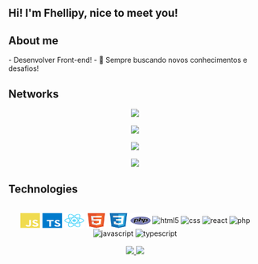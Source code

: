 ## Hi! I'm Fhellipy, nice to meet you!

<h2>About me</h2>
- Desenvolver Front-end!
- 🌱 Sempre buscando novos conhecimentos e desafios!


<h2>Networks</h2>
<div align="center" style="display: inline_block">
  
<a href="ffhellipyc.santana@gmail.com"><img src="https://img.shields.io/badge/Gmail-D14836?style=for-the-badge&logo=gmail&logoColor=white" target="_blank"></a>  
  
<a href="https://instagram.com/_fhellipy" target="_blank"><img src="https://img.shields.io/badge/-Instagram-%23E4405F?style=for-the-badge&logo=instagram&logoColor=white" target="_blank"></a>

<a href="https://twitter.com/_fhellipy" target="_blank"><img src="https://img.shields.io/badge/Twitter-1DA1F2?style=for-the-badge&logo=twitter&logoColor=white" target="_blank"></a>
  
<a href="https://www.linkedin.com/in/fhellipy-c-santana" target="_blank"><img src="https://img.shields.io/badge/-LinkedIn-%230077B5?style=for-the-badge&logo=linkedin&logoColor=white" target="_blank"></a>
</div>

<h2>Technologies</h2>

<div >
<div align="center" valign="top">
<br />
  
  <img align="center" alt="Fhellipy-Js" height="30" width="40" src="https://raw.githubusercontent.com/devicons/devicon/master/icons/javascript/javascript-plain.svg">
  <img align="center" alt="Fhellipy-Ts" height="30" width="40" src="https://raw.githubusercontent.com/devicons/devicon/master/icons/typescript/typescript-plain.svg">
  <img align="center" alt="Fhellipy-React" height="30" width="40" src="https://raw.githubusercontent.com/devicons/devicon/master/icons/react/react-original.svg">
  <img align="center" alt="Fhellipy-HTML5" height="30" width="40" src="https://raw.githubusercontent.com/devicons/devicon/master/icons/html5/html5-original.svg">
  <img align="center" alt="Fhellipy-CSS3" height="30" width="40" src="https://raw.githubusercontent.com/devicons/devicon/master/icons/css3/css3-original.svg">
  <img align="center" alt="Fhellipy-PHP" height="30" width="40" src="https://raw.githubusercontent.com/devicons/devicon/master/icons/php/php-original.svg">
  
  
  <img align="center" src="https://img.shields.io/badge/HTML5-E34F26?style=for-the-badge&logo=html5&logoColor=white" alt="html5">
  
  <img align="center" src="https://img.shields.io/badge/CSS-239120?&style=for-the-badge&logo=css3&logoColor=white" alt="css">
   
  <img align="center" src="https://img.shields.io/badge/React-20232A?style=for-the-badge&logo=react&logoColor=61DAFB" alt="react">
    
  <img align="center" src="https://img.shields.io/badge/PHP-777BB4?style=for-the-badge&logo=php&logoColor=white" alt="php">
     
  <img align="center" src="https://img.shields.io/badge/JavaScript-F7DF1E?style=for-the-badge&logo=javascript&logoColor=black" alt="javascript">
      
  <img align="center" src="https://img.shields.io/badge/TypeScript-007ACC?style=for-the-badge&logo=typescript&logoColor=white" alt="typescript">       
</div>

<br />
  
<div align="center">
    <a href="https://github.com/Fhellipy">
      <img height="150em"
        src="https://github-readme-stats.vercel.app/api?username=Fhellipy&count_private=true&include_all_commits=true&show_icons=true&theme=dracula&hide_border=false&show_owner=true" />
      <img height="150em"
        src="https://github-readme-stats.vercel.app/api/top-langs/?username=Fhellipy&theme=dracula&hide_border=false&&layout=compact" />
    </a>
  </div>
</div>


